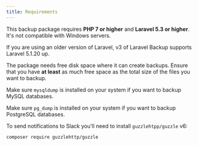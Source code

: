 ```yaml
---
title: Requirements
---
```

This backup package requires **PHP 7 or higher** and **Laravel 5.3 or higher**. It's not compatible with Windows servers.

If you are using an older version of Laravel, v3 of Laravel Backup supports Laravel 5.1.20 up.

The package needs free disk space where it can create backups. Ensure that you have **at least** as much free space as the total size of the files you want to backup.

Make sure `mysqldump` is installed on your system if you want to backup MySQL databases.

Make sure `pg_dump` is installed on your system if you want to backup PostgreSQL databases.

To send notifications to Slack you'll need to install `guzzlehtpp/guzzle` v6:

```bash
composer require guzzlehttp/guzzle
```
